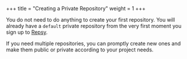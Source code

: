 +++
title = "Creating a Private Repository"
weight = 1
+++

You do not need to do anything to create your first repository. You will already have a  `default` private repository from the very first moment you sign up to [Repsy](https://respy.io). 

If you need multiple repositories, you can promptly create new ones and make them public or private according to your project needs.
